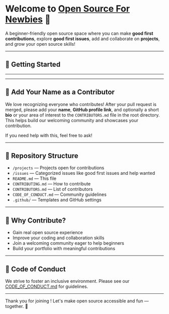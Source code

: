 # Welcome to [Open Source For Newbies](https://github.com/vijayrajeshr/open-source-for-newbies/tree/main) 🌟

A beginner-friendly open source space where you can make **good first contributions**, explore **good first issues**, add and collaborate on **projects**, and grow your open source skills!

---

## 🚀 Getting Started
------------

---

## 📝 Add Your Name as a Contributor

We love recognizing everyone who contributes! After your pull request is merged, please add your **name**, **GitHub profile link**, and optionally a short **bio** or your area of interest to the `CONTRIBUTORS.md` file in the root directory. This helps build our welcoming community and showcases your contribution.

If you need help with this, feel free to ask!

---

## 📂 Repository Structure

- `/projects` — Projects open for contributions  
- `/issues` — Categorized issues like good first issues and help wanted  
- `README.md` — This file  
- `CONTRIBUTING.md` — How to contribute  
- `CONTRIBUTORS.md` — List of contributors  
- `CODE_OF_CONDUCT.md` — Community guidelines  
- `.github/` — Templates and GitHub settings  

---

## 🙌 Why Contribute?

- Gain real open source experience  
- Improve your coding and collaboration skills  
- Join a welcoming community eager to help beginners  
- Build your portfolio with meaningful contributions  

---

## 🤝 Code of Conduct

We strive to foster an inclusive environment. Please see our [CODE_OF_CONDUCT.md](./CODE_OF_CONDUCT.md) for guidelines.

---

Thank you for joining ! Let's make open source accessible and fun — together. 🎉
